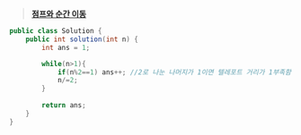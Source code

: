 ﻿> **[점프와 순간 이동](https://programmers.co.kr/learn/courses/30/lessons/12980?language=java)**

```java
public class Solution {
    public int solution(int n) {
        int ans = 1;

        while(n>1){ 
            if(n%2==1) ans++; //2로 나눈 나머지가 1이면 텔레포트 거리가 1부족함
            n/=2;
        }
        
        return ans;
    }
}
```
